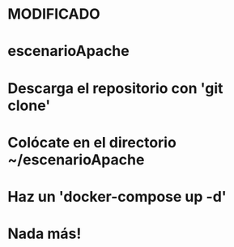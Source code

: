 # MODIFICADO

# escenarioApache

# Descarga el repositorio con 'git clone'
# Colócate en el directorio ~/escenarioApache
# Haz un 'docker-compose up -d' 
# Nada más!
